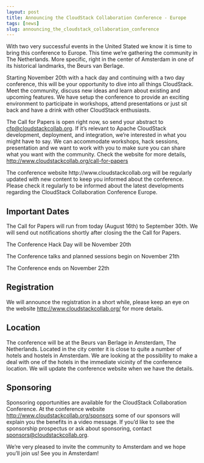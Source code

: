 ```yaml
---
layout: post
title: Announcing the CloudStack Collaboration Conference - Europe
tags: [news]
slug: announcing_the_cloudstack_collaboration_conference
---
```

<p>With two very successful events in the United Stated we know it is time to bring this conference to Europe. This time we’re gathering the community in The Netherlands. More specific, right in the center of Amsterdam in one of its historical landmarks, the Beurs van Berlage.</p>

<p>Starting November 20th with a hack day and continuing with a two day conference, this will be your opportunity to dive into all things CloudStack. Meet the community, discuss new ideas and learn about existing and upcoming features. We have setup the conference to provide an exciting environment to participate in workshops, attend presentations or just sit back and have a drink with other CloudStack enthusiasts. </p>

<p>The Call for Papers is open right now, so send your abstract to <a href="mailto:cfp@cloudstackcollab.org">cfp@cloudstackcollab.org</a>. If it’s relevant to Apache CloudStack development, deployment, and integration, we’re interested in what you might have to say. We can accommodate workshops, hack sessions, presentation and we want to work with you to make sure you can share what you want with the community. Check the website for more details, <a href="http://www.cloudstackcollab.org/call-for-papers">http://www.cloudstackcollab.org/call-for-papers</a></p>

<p>The conference website http://www.cloudstackcollab.org will be regularly updated with new content to keep you informed about the conference. Please check it regularly to be informed about the latest developments regarding the CloudStack Collaboration Conference Europe. </p>

<p><h2>Important Dates </h2></p>

<p>The Call for Papers will run from today (August 16th) to September 30th. We will send out notifications shortly after closing the the Call for Papers.</p> 

<p>The Conference Hack Day will be November 20th</p> 
<p>The Conference talks and planned sessions begin on November 21th </p>
<p>The Conference ends on November 22th </p>

<p><h2>Registration</h2></p> 

<p>We will announce the registration in a short while, please keep an eye on the website <a href="http://www.cloudstackcollab.org/">http://www.cloudstackcollab.org/</a> for more details.</p> 

<p><h2>Location</h2></p> 

<p>The conference will be at the Beurs van Berlage in Amsterdam, The Netherlands. Located in the city center it is close to quite a number of hotels and hostels in Amsterdam. We are looking at the possibility to make a deal with one of the hotels in the immediate vicinity of the conference location. We will update the conference website when we have the details.</p>

<p><h2>Sponsoring</h2></p> 

<p>Sponsoring opportunities are available for the CloudStack Collaboration Conference. At the conference website <a href="http://www.cloudstackcollab.org/sponsors">http://www.cloudstackcollab.org/sponsors</a> some of our sponsors will explain you the benefits in a video message. If you’d like to see the sponsorship prospectus or ask about sponsoring, contact <a href="mailto:sponsors@cloudstackcollab.org">sponsors@cloudstackcollab.org</a>.</p>

<p>We’re very pleased to invite the community to Amsterdam and we hope you’ll join us! See you in Amsterdam!</p>
